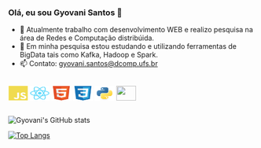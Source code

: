 ### Olá, eu sou Gyovani Santos 👋

- 🔭 Atualmente trabalho com desenvolvimento WEB e realizo pesquisa na área de Redes e Computação distribúida.
- 🌱 Em minha pesquisa estou estudando e utilizando ferramentas de BigData tais como Kafka, Hadoop e Spark.
- 📫 Contato: gyovani.santos@dcomp.ufs.br

<div style="display: inline_block"><br>
  <img align="center" alt="Gyovani-Js" height="30" width="40" src="https://raw.githubusercontent.com/devicons/devicon/master/icons/javascript/javascript-plain.svg">
  <img align="center" alt="Gyovani-React" height="30" width="40" src="https://raw.githubusercontent.com/devicons/devicon/master/icons/react/react-original.svg">
  <img align="center" alt="Gyovani-HTML" height="30" width="40" src="https://raw.githubusercontent.com/devicons/devicon/master/icons/html5/html5-original.svg">
  <img align="center" alt="Gyovani-CSS" height="30" width="40" src="https://raw.githubusercontent.com/devicons/devicon/master/icons/css3/css3-original.svg">
  <img align="center" alt="Gyovani-Python" height="30" width="40" src="https://raw.githubusercontent.com/devicons/devicon/master/icons/python/python-original.svg">
<img align="center" height="30" width="40" src="https://cdn.jsdelivr.net/gh/devicons/devicon/icons/c/c-original.svg"/>
          
</div>

<br>

![Gyovani's GitHub stats](https://github-readme-stats.vercel.app/api?username=gyovani19&show_icons=true&theme=algolia)

[![Top Langs](https://github-readme-stats.vercel.app/api/top-langs/?username=gyovani19&layout=donut)](https://github.com/gyovani19/github-readme-stats)
